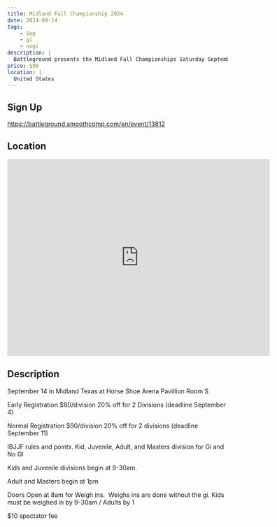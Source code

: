 ```yaml
---
title: Midland Fall Championship 2024
date: 2024-09-14
tags:
    - Sep
    - gi 
    - nogi 
description: |
  Battleground presents the Midland Fall Championships Saturday September 14
price: $90
location: |
  United States
---
```

## Sign Up
https://battleground.smoothcomp.com/en/event/13812

## Location
<iframe src="https://www.google.com/maps/embed?pb=!1m18!1m12!1m3!1d12345.6789!2d!3d!2m3!1f0!2f0!3f0!3m2!1i1024!2i768!4f13.1!3m3!1m2!1s0x0%3A0x0!2z!5e0!3m2!1sen!2sus!4v1234567890" width="600" height="450" style="border:0;" allowfullscreen="" loading="lazy"></iframe>

## Description
September 14 in Midland Texas at Horse Shoe Arena Pavillion Room S


Early Registration $80/division 20% off for 2 Divisions (deadline September 4)


Normal Registration $90/division 20% off for 2 divisions (deadline September 11)


IBJJF rules and points. Kid, Juvenile, Adult, and Masters division for Gi and No GI 


Kids and Juvenile divisions begin at 9-30am.


Adult and Masters begin at 1pm


Doors Open at 8am for Weigh ins.  Weighs ins are done without the gi. Kids must be weighed in by 9-30am / Adults by 1


$10 spectator fee